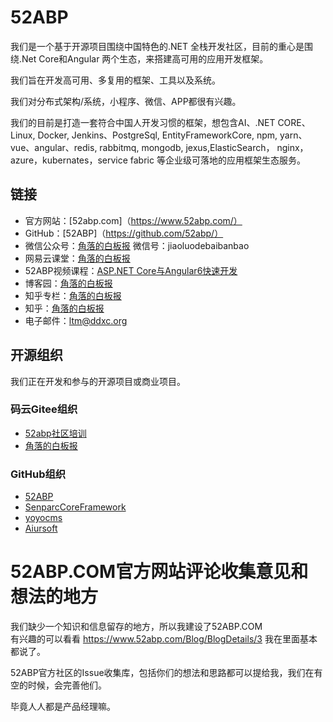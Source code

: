 # 52ABP

我们是一个基于开源项目围绕中国特色的.NET 全栈开发社区，目前的重心是围绕.Net Core和Angular 两个生态，来搭建高可用的应用开发框架。

我们旨在开发高可用、多复用的框架、工具以及系统。

我们对分布式架构/系统，小程序、微信、APP都很有兴趣。

我们的目前是打造一套符合中国人开发习惯的框架，想包含AI、.NET CORE、 Linux, Docker, Jenkins、PostgreSql, EntityFrameworkCore, npm, yarn、vue、angular、redis, rabbitmq, mongodb, jexus,ElasticSearch， nginx，azure，kubernates，service fabric 等企业级可落地的应用框架生态服务。


## 链接

* 官方网站：[52abp.com]（https://www.52abp.com/）
* GitHub：[52ABP]（https://github.com/52abp/）
* 微信公众号：[角落的白板报](http://mp.weixin.qq.com/profile?src=3&timestamp=1543463624&ver=1&signature=hRm1TI4zh80GpKxR5LYIc9SyUcyUPiM1EE8qlUdm4da6auvHFsEVlvZbje-nnhQtIUEbcoMAZs0r4SD9bkcarg==) 微信号：jiaoluodebaibanbao
* 网易云课堂：[角落的白板报](https://study.163.com/provider/400000000309007/index.htm?share=2&shareId=400000000309007)
* 52ABP视频课程：[ASP.NET Core与Angular6快速开发](https://dwz.cn/kQydQrTe)
* 博客园：[角落的白板报](https://www.cnblogs.com/wer-ltm/)
* 知乎专栏：[角落的白板报](https://zhuanlan.zhihu.com/52abp)
* 知乎：[角落的白板报](https://www.zhihu.com/people/52abp/activities)
* 电子邮件：ltm@ddxc.org

## 开源组织

我们正在开发和参与的开源项目或商业项目。

### 码云Gitee组织

* [52abp社区培训](https://gitee.com/aiabpedu/dashboard)
* [角落的白板报](https://gitee.com/yoyocms/)

### GitHub组织

* [52ABP](https://github.com/52ABP)
* [SenparcCoreFramework](https://github.com/SenparcCoreFramework)
* [yoyocms](https://github.com/yoyocms)
* [Aiursoft](https://github.com/AiursoftWeb)

# 52ABP.COM官方网站评论收集意见和想法的地方

我们缺少一个知识和信息留存的地方，所以我建设了52ABP.COM  
有兴趣的可以看看 https://www.52abp.com/Blog/BlogDetails/3 我在里面基本都说了。

52ABP官方社区的Issue收集库，包括你们的想法和思路都可以提给我，我们在有空的时候，会完善他们。

毕竟人人都是产品经理嘛。
